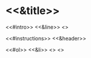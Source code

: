 # <<&title>>

<<#intro>>
<<&line>>
<</intro>>

<<#instructions>>
<<&header>>

<<#ol>>
  <<&li>>
<</ol>>
<</instructions>>
